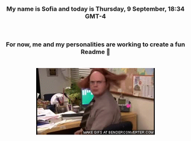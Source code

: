 


<div align="center">
<h3 >My name is Sofia and today is Thursday, 9 September, 18:34 GMT-4</h3><br>
<h3 >For now, me and my personalities are working to create a fun Readme 👋
</h3><br>
<img src='img/dwight.gif' alt='working...'/>
</div>
